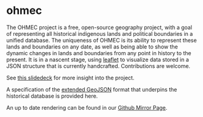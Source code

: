 # ohmec
The OHMEC project is a free, open-source geography project, with a goal of representing all historical indigenous lands and political boundaries in a unified database.
The uniqueness of OHMEC is its ability to represent these lands and boundaries on any date, as well as being able to show the dynamic changes in lands and boundaries from any point in history to the present.
It is in a nascent stage, using [leaflet](https://leafletjs.com) to visualize data stored in a JSON structure that is currently handcrafted.
Contributions are welcome.

See [this slidedeck](https://docs.google.com/presentation/d/1WiXMrLPC4fOwNaKD7UhH2Wb1JSVcva5z4sNdd0qS7vg/edit?usp=sharing) for more insight into the project.

A specification of the [extended GeoJSON](https://docs.google.com/document/d/15D9t61Y1WYYH02BuIp3C8InJD40L19uHIcPNDfNv0Bk/edit?usp=sharing) format that underpins the historical database is provided here.

An up to date rendering can be found in our [Github Mirror Page](http://ohmec.net).
